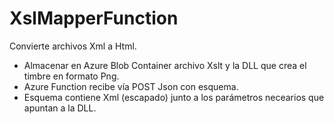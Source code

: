 
# XslMapperFunction
Convierte archivos Xml a Html.

* Almacenar en Azure Blob Container archivo Xslt y la DLL que crea el timbre en formato Png.
* Azure Function recibe vía POST Json con esquema.
* Esquema contiene Xml (escapado) junto a los parámetros necearios que apuntan a la DLL.
